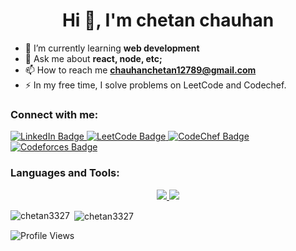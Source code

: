 <h1 align="center">Hi 👋, I'm chetan chauhan</h1>

- 🌱 I’m currently learning **web development**
- 💬 Ask me about **react, node, etc;**
- 📫 How to reach me **chauhanchetan12789@gmail.com**
- ⚡ In my free time, I solve problems on LeetCode and Codechef.
  
<h3 align="left">Connect with me:</h3>
  <a href="https://www.linkedin.com/in/chetan3327/">
    <img src="https://img.shields.io/badge/LinkedIn-blue?style=for-the-badge&logo=linkedin&logoColor=white" alt="LinkedIn Badge"/>
  </a>
  <a href="https://leetcode.com/chetan3327/">
    <img src="https://img.shields.io/badge/LeetCode-orange?style=for-the-badge&logo=leetcode&logoColor=white" alt="LeetCode Badge"/>
  </a>
  <a href="https://www.codechef.com/users/chauhanchetan">
    <img src="https://img.shields.io/badge/CodeChef-red?style=for-the-badge&logo=codechef&logoColor=white" alt="CodeChef Badge"/>
  </a>
  <a href="https://codeforces.com/profile/chetanchauhan">
    <img src="https://img.shields.io/badge/Codeforces-teal?style=for-the-badge&logo=codeforces&logoColor=white" alt="Codeforces Badge"/>
  </a>


<h3 align="left">Languages and Tools:</h3>

<p align="center">
<a href="https://skillicons.dev">
    <img src="https://skillicons.dev/icons?i=python,cpp,js" />
</a>
<a href="https://skillicons.dev">
    <img src="https://skillicons.dev/icons?i=html,css,tailwind,nodejs,expressjs,mongo,mysql,react,nextjs,prisma" />
</a>
</p>
</div>

<p><img align="left" src="https://github-readme-stats.vercel.app/api/top-langs?username=chetan3327&show_icons=true&locale=en" alt="chetan3327" /></p>

<p>&nbsp;<img align="center" src="https://github-readme-stats.vercel.app/api?username=chetan3327&show_icons=true&locale=en" alt="chetan3327" /></p>
<img src="https://komarev.com/ghpvc/?username=chetan3327" alt="Profile Views"/>

